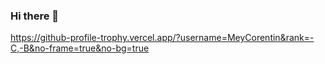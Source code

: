 ### Hi there 👋
https://github-profile-trophy.vercel.app/?username=MeyCorentin&rank=-C,-B&no-frame=true&no-bg=true
